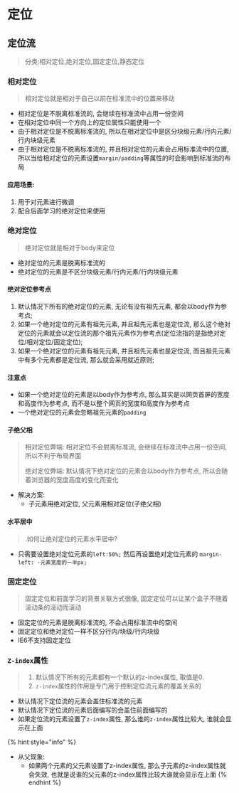 # 定位

## 定位流

> 分类:相对定位,绝对定位,固定定位,静态定位

### 相对定位

> 相对定位就是相对于自己以前在标准流中的位置来移动

* 相对定位是不脱离标准流的, 会继续在标准流中占用一份空间
* 在相对定位中同一个方向上的定位属性只能使用一个
* 由于相对定位是不脱离标准流的, 所以在相对定位中是区分块级元素/行内元素/行内块级元素
* 由于相对定位是不脱离标准流的, 并且相对定位的元素会占用标准流中的位置, 所以当给相对定位的元素设置`margin/padding`等属性的时会影响到标准流的布局

#### 应用场景:

1. 用于对元素进行微调
2. 配合后面学习的绝对定位来使用

### 绝对定位

> 绝对定位就是相对于body来定位

* 绝对定位的元素是脱离标准流的 
* 绝对定位的元素是不区分块级元素/行内元素/行内块级元素

#### 绝对定位参考点

1. 默认情况下所有的绝对定位的元素, 无论有没有祖先元素, 都会以body作为参考点;
2. 如果一个绝对定位的元素有祖先元素, 并且祖先元素也是定位流, 那么这个绝对定位的元素就会以定位流的那个祖先元素作为参考点\(定位流指的是指绝对定位/相对定位/固定定位\);
3. 如果一个绝对定位的元素有祖先元素, 并且祖先元素也是定位流, 而且祖先元素中有多个元素都是定位流, 那么就会采用就近原则;

#### 注意点

* 如果一个绝对定位的元素是以body作为参考点, 那么其实是以网页首屏的宽度和高度作为参考点, 而不是以整个网页的宽度和高度作为参考点
* 一个绝对定位的元素会忽略祖先元素的`padding`

#### 子绝父相

> 相对定位弊端: 相对定位不会脱离标准流, 会继续在标准流中占用一份空间, 所以不利于布局界面
>
> 绝对定位弊端: 默认情况下绝对定位的元素会以body作为参考点, 所以会随着浏览器的宽度高度的变化而变化

* 解决方案:
  * 子元素用绝对定位, 父元素用相对定位\(子绝父相\)

#### 水平居中

> .如何让绝对定位的元素水平居中?

* 只需要设置绝对定位元素的`left:50%;` 然后再设置绝对定位元素的 `margin-left: -元素宽度的一半px;`

### 固定定位

> 固定定位和前面学习的背景关联方式很像, 固定定位可以让某个盒子不随着滚动条的滚动而滚动

* 固定定位的元素是脱离标准流的, 不会占用标准流中的空间
* 固定定位和绝对定位一样不区分行内/块级/行内块级
* IE6不支持固定定位

### `Z-index`属性

> 1. 默认情况下所有的元素都有一个默认的z-index属性, 取值是0. 
> 2. `z-index`属性的作用是专门用于控制定位流元素的覆盖关系的

* 默认情况下定位流的元素会盖住标准流的元素
* 默认情况下定位流的元素后面编写的会盖住前面编写的
* 如果定位流的元素设置了`z-index`属性, 那么谁的`z-index`属性比较大, 谁就会显示在上面

{% hint style="info" %}
* 从父现象:
  * 如果两个元素的父元素设置了z-index属性, 那么子元素的z-index属性就会失效, 也就是说谁的父元素的z-index属性比较大谁就会显示在上面
{% endhint %}

